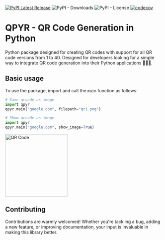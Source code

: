 [![PyPI Latest Release](https://img.shields.io/pypi/v/qpyr)](https://pypi.org/project/qpyr/)
![PyPI - Downloads](https://img.shields.io/pypi/dm/qpyr)
![PyPI - License](https://img.shields.io/pypi/l/qpyr)
[![codecov](https://codecov.io/gh/sabih-h/qpyr/graph/badge.svg?token=YLOSBSXWJJ)](https://codecov.io/gh/sabih-h/qpyr)


# QPYR - QR Code Generation in Python
Python package designed for creating QR codes with support for all QR code versions from 1 to 40. Designed for developers looking for a simple way to integrate QR code generation into their Python applications 🚀🚀🚀.


## Basic usage
To use the package, import and call the `main` function as follows:

```python
# Save qrcode as image
import qpyr
qpyr.main("google.com", filepath="qr1.png")
```

```python
# Show qrcode as image
import qpyr
qpyr.main("google.com", show_image=True)
```

<img src="https://raw.githubusercontent.com/sabih-h/qpyr/cbeb109d266dea0e1052ab5fa720c4a2edbf1983/docs/static/qrcode-example.png" alt="QR Code" width="200" height="200"/>


## Contributing
Contributions are warmly welcomed! Whether you're tackling a bug, adding a new feature, or improving documentation, your input is invaluable in making this library better.
